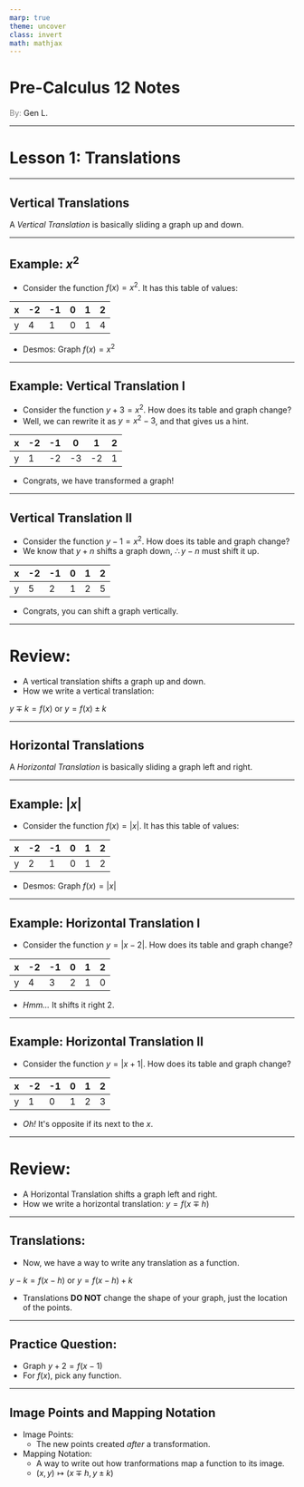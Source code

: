 ```yaml
---
marp: true
theme: uncover
class: invert
math: mathjax
---
```


# <!--fit--> Pre-Calculus 12 Notes
<span style="color:grey">By:</span> Gen L.

<!--_footer: In partnership with Hyperion University, 2024-->

---

# Lesson 1: Translations

---

## Vertical Translations

A *Vertical Translation* is basically sliding a graph up and down.

---

## Example: $x^2$

* Consider the function $f(x)=x^2$. It has this table of values:

| x | -2 | -1 | 0 | 1 | 2 |
|---|---|---|---|---|---|
| y | 4 | 1 | 0 | 1 | 4 |

* Desmos: Graph $f(x) = x^2$

---

## Example: Vertical Translation I

* Consider the function $y+3 = x^2$. How does its table and graph change?
* Well, we can rewrite it as $y = x^2-3$, and that gives us a hint.

| x | -2 | -1 | 0 | 1 | 2 |
|---|---|---|---|---|---|
| y | 1 | -2 | -3 | -2 | 1 |

* Congrats, we have transformed a graph!

---

## Vertical Translation II

* Consider the function $y-1 = x^2$. How does its table and graph change?
* We know that $y + n$ shifts a graph down, $\therefore y-n$ must shift it up.

| x | -2 | -1 | 0 | 1 | 2 |
|---|---|---|---|---|---|
| y | 5 | 2 | 1 | 2 | 5 |

* Congrats, you can shift a graph vertically.

---

# Review:

* A vertical translation shifts a graph up and down.
* How we write a vertical translation:

$y \mp k = f(x)$ or $y = f(x) \pm k$

---

## Horizontal Translations

A *Horizontal Translation* is basically sliding a graph left and right.

---

## Example: $|x|$

* Consider the function $f(x) = |x|$. It has this table of values:

| x | -2 | -1 | 0 | 1 | 2 |
|---|---|---|---|---|---|
| y | 2 | 1 | 0 | 1 | 2 |

* Desmos: Graph $f(x) = |x|$

---

## Example: Horizontal Translation I

* Consider the function $y = |x-2|$. How does its table and graph change?

| x | -2 | -1 | 0 | 1 | 2 |
|---|---|---|---|---|---|
| y | 4 | 3 | 2 | 1 | 0 |

* *Hmm...* It shifts it right 2.

---

## Example: Horizontal Translation II

* Consider the function $y = |x+1|$. How does its table and graph change?

| x | -2 | -1 | 0 | 1 | 2 |
|---|---|---|---|---|---|
| y | 1 | 0 | 1 | 2 | 3 |

* *Oh!* It's opposite if its next to the $x$.

---

# Review:

* A Horizontal Translation shifts a graph left and right.
* How we write a horizontal translation:
$y = f(x \mp h)$

---

## Translations:

* Now, we have a way to write any translation as a function.

$y - k = f(x - h)$ or $y = f(x - h) + k$

* Translations **DO NOT** change the shape of your graph, just the location of the points.

---

## Practice Question:

* Graph $y + 2 = f(x - 1)$
* For $f(x)$, pick any function.

---

## Image Points and Mapping Notation

* Image Points:
    * The new points created *after* a transformation.
* Mapping Notation:
    * A way to write out how tranformations map a function to its image.
    * $(x,y) \mapsto (x \mp h, y \pm k)$